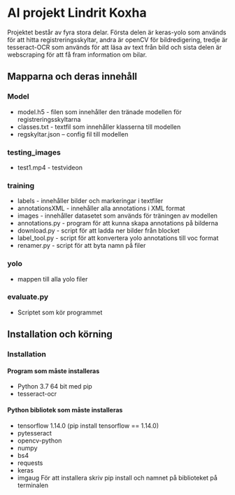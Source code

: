 # AI projekt Lindrit Koxha

Projektet består av fyra stora delar. 
Första delen är keras-yolo som används för att hitta registreringsskyltar, andra är openCV för bildredigering, 
tredje är tesseract-OCR som används för att läsa av text från bild och sista delen är webscraping för att få fram information om bilar.

## Mapparna och deras innehåll
### Model
- model.h5 - filen som innehåller den tränade modellen för registreringsskyltarna      
- classes.txt - textfil som innehåller klasserna till modellen       
- regskyltar.json – config fil till modellen    
### testing_images
- test1.mp4 - testvideon
### training
- labels - innehåller bilder och markeringar i textfiler
- annotationsXML - innehåller alla annotations i XML format
- images - innehåller datasetet som används för träningen av modellen
- annotations.py - program för att kunna skapa annotations på bilderna
- download.py - script för att ladda ner bilder från blocket
- label_tool.py - script för att konvertera yolo annotations till voc format
- renamer.py - script för att byta namn på filer
### yolo
- mappen till alla yolo filer
### evaluate.py
- Scriptet som kör programmet
## Installation och körning
### Installation
#### Program som måste installeras
- Python 3.7 64 bit med pip
- tesseract-ocr
#### Python bibliotek som måste installeras
- tensorflow 1.14.0 (pip install tensorflow == 1.14.0)
- pytesseract
- opencv-python 
- numpy 
- bs4  
- requests 
- keras 
- imgaug 
För att installera skriv pip install och namnet på biblioteket på terminalen


